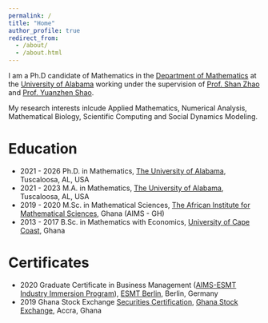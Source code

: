```yaml
---
permalink: /
title: "Home"
author_profile: true
redirect_from: 
  - /about/
  - /about.html
---
```

 I am a Ph.D candidate of Mathematics in the [Department of Mathematics](https://math.ua.edu) at the [University of Alabama](https://www.ua.edu) working under the supervision of [Prof. Shan Zhao](https://sites.ua.edu/szhao/) and [Prof. Yuanzhen Shao](https://sites.ua.edu/yshao/).

 My research interests inlcude Applied Mathematics, Numerical Analysis, Mathematical Biology, Scientific Computing and Social Dynamics Modeling.
 
 
 
 Education
======
* 2021 - 2026 Ph.D. in Mathematics, [The University of Alabama](https://www.ua.edu), Tuscaloosa, AL, USA
* 2021 - 2023 M.A. in Mathematics, [The University of Alabama](https://www.ua.edu), Tuscaloosa, AL, USA
* 2019 - 2020 M.Sc. in Mathematical Sciences, [The African Institute for Mathematical Sciences](https://aims.edu.gh), Ghana (AIMS - GH)
* 2013 - 2017 B.Sc. in Mathematics with Economics, [University of Cape Coast](https://ucc.edu.gh), Ghana


Certificates
======
* 2020 Graduate Certificate in Business Management ([AIMS-ESMT Industry Immersion Program](https://nexteinstein.org/i2/aims-esmt-industry-immersion-program-2/)), [ESMT Berlin](https://esmt.berlin), Berlin, Germany
* 2019 Ghana Stock Exchange [Securities Certification](https://www.gisinstitute.org), [Ghana Stock Exchange](https://gse.com.gh), Accra, Ghana